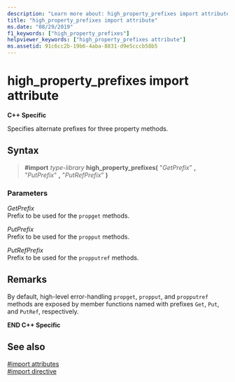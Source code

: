 ```yaml
---
description: "Learn more about: high_property_prefixes import attribute"
title: "high_property_prefixes import attribute"
ms.date: "08/29/2019"
f1_keywords: ["high_property_prefixes"]
helpviewer_keywords: ["high_property_prefixes attribute"]
ms.assetid: 91c6cc2b-19b6-4aba-8831-d9e5cccb58b5
---
```

# high_property_prefixes import attribute

**C++ Specific**

Specifies alternate prefixes for three property methods.

## Syntax

> **#import** *type-library* **high_property_prefixes(** "*GetPrefix*" **,** "*PutPrefix*" **,** "*PutRefPrefix*" **)**

### Parameters

*GetPrefix*\
Prefix to be used for the `propget` methods.

*PutPrefix*\
Prefix to be used for the `propput` methods.

*PutRefPrefix*\
Prefix to be used for the `propputref` methods.

## Remarks

By default, high-level error-handling `propget`, `propput`, and `propputref` methods are exposed by member functions named with prefixes `Get`, `Put`, and `PutRef`, respectively.

**END C++ Specific**

## See also

[#import attributes](../preprocessor/hash-import-attributes-cpp.md)\
[#import directive](../preprocessor/hash-import-directive-cpp.md)
